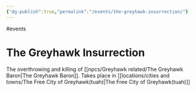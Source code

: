 ```yaml
---
{"dg-publish":true,"permalink":"/events/the-greyhawk-insurrection/"}
---
```


#events 
# The Greyhawk Insurrection

The overthrowing and killing of [[npcs/Greyhawk related/The Greyhawk Baron\|The Greyhawk Baron]].
Takes place in [[locations/cities and towns/The Free City of Greyhawk(tuah)\|The Free City of Greyhawk(tuah)]]